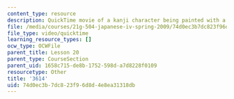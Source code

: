 ```yaml
---
content_type: resource
description: QuickTime movie of a kanji character being painted with a brush.
file: /media/courses/21g-504-japanese-iv-spring-2009/74d0ec3b7dc823f96d8d4e8ea31318db_3614.mov
file_type: video/quicktime
learning_resource_types: []
ocw_type: OCWFile
parent_title: Lesson 20
parent_type: CourseSection
parent_uid: 1658c715-de8b-1752-598d-a7d8228f0109
resourcetype: Other
title: '3614'
uid: 74d0ec3b-7dc8-23f9-6d8d-4e8ea31318db
---
```

